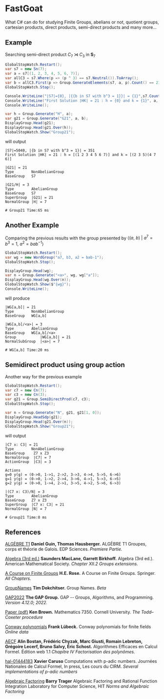 # FastGoat
What C# can do for studying Finite Groups, abelians or not, quotient groups, cartesian products, direct products, semi-direct products and many more...

## Example
Searching semi-direct product $C_7 \rtimes C_3$ in $\textbf{S}_7$

```csharp
GlobalStopWatch.Restart();
var s7 = new Sn(7);
var a = s7[(1, 2, 3, 4, 5, 6, 7)];
var allC3 = s7.Where(p => (p ^ 3) == s7.Neutral()).ToArray();
var b = allC3.First(p => Group.GenerateElements(s7, a, p).Count() == 21);
GlobalStopWatch.Stop();

Console.WriteLine("|S7|={0}, |{{b in S7 with b^3 = 1}}| = {1}",s7.Count(), allC3.Count());
Console.WriteLine("First Solution |HK| = 21 : h = {0} and k = {1}", a, b);
Console.WriteLine();

var h = Group.Generate("H", a);
var g21 = Group.Generate("G21", a, b);
DisplayGroup.Head(g21);
DisplayGroup.Head(g21.Over(h));
GlobalStopWatch.Show("Group21");
```

will output

```dotnetcli
|S7|=5040, |{b in S7 with b^3 = 1}| = 351
First Solution |HK| = 21 : h = [(1 2 3 4 5 6 7)] and k = [(2 3 5)(4 7 6)]

|G21| = 21
Type        NonAbelianGroup
BaseGroup   S7

|G21/H| = 3
Type        AbelianGroup
BaseGroup   S7
SuperGroup  |G21| = 21
NormalGroup |H| = 7

# Group21 Time:65 ms
```

## Another Example
Comparing the previous results with the group presented by $\langle (a,\ b) \ | \ a^7=b^3=1,\ a^2=bab^{-1} \rangle$

```csharp
GlobalStopWatch.Restart();
var wg = new WordGroup("a7, b3, a2 = bab-1");
GlobalStopWatch.Stop();

DisplayGroup.Head(wg);
var n = Group.Generate("<a>", wg, wg["a"]);
DisplayGroup.Head(wg.Over(n));
GlobalStopWatch.Show($"{wg}");
Console.WriteLine();
```

will produce

```dotnetcli
|WG[a,b]| = 21
Type        NonAbelianGroup
BaseGroup   WG[a,b]

|WG[a,b]/<a>| = 3
Type        AbelianGroup
BaseGroup   WG[a,b]/<a>
Group           |WG[a,b]| = 21
NormalSubGroup  |<a>| = 7

# WG[a,b] Time:20 ms
```

## Semidirect product using group action

Another way for the previous example
```csharp
GlobalStopWatch.Restart();
var c7 = new Cn(7);
var c3 = new Cn(3);
var g21 = Group.SemiDirectProd(c7, c3);
GlobalStopWatch.Stop();

var n = Group.Generate("N", g21, g21[1, 0]);
DisplayGroup.HeadSdp(g21);
DisplayGroup.Head(g21.Over(n));
GlobalStopWatch.Show("Group21");
```
will output
```dotnetcli
|C7 x: C3| = 21
Type        NonAbelianGroup
BaseGroup    Z7 x Z3
NormalGroup  |C7| = 7
ActionGroup  |C3| = 3

Actions
g=0 y(g) = (0->0, 1->1, 2->2, 3->3, 4->4, 5->5, 6->6)
g=1 y(g) = (0->0, 1->2, 2->4, 3->6, 4->1, 5->3, 6->5)
g=2 y(g) = (0->0, 1->4, 2->1, 3->5, 4->2, 5->6, 6->3)

|(C7 x: C3)/N| = 3
Type        AbelianGroup
BaseGroup   Z7 x Z3
SuperGroup  |C7 x: C3| = 21
NormalGroup |N| = 7

# Group21 Time:0 ms
```

## References

[ALGÈBRE T1](https://laboutique.edpsciences.fr/produit/63/9782759803316/)
<b>Daniel Guin, Thomas Hausberger.</b>
ALGÈBRE T1 Groupes, corps et théorie de Galois.
EDP Sciences.
<i>Premiere Partie.</i>

[Algebra (3rd ed.)](https://bookstore.ams.org/chel-330/)
<b>Saunders MacLane, Garrett Birkhoff.</b>
Algebra (3rd ed.).
American Mathematical Society.
<i>Chapter XII.2 Groups extensions.</i>

[A Course on Finite Groups](https://link.springer.com/book/10.1007/978-1-84882-889-6)
<b>H.E. Rose.</b>
A Course on Finite Groups.
Springer.
<i>All Chapters.</i>

[GroupNames](https://people.maths.bris.ac.uk/~matyd/GroupNames/index.html)
<b>Tim Dokchitser.</b>
Group Names.
<i>Beta</i>

[GAP2022](https://www.gap-system.org)
<b>The GAP Group.</b>
GAP -- Groups, Algorithms, and Programming.
<i>Version 4.12.0; 2022.</i>

[Paper (pdf)](http://www.math.cornell.edu/~kbrown/7350/toddcox.pdf)
<b>Ken Brown.</b>
Mathematics 7350.
Cornell University.
<i>The Todd–Coxeter procedure</i>

[Conway polynomials](http://www.math.rwth-aachen.de/~Frank.Luebeck/data/ConwayPol/index.html)
<b>Frank Lübeck.</b>
Conway polynomials for finite fields
<i>Online data</i>

[AECF](https://hal.archives-ouvertes.fr/AECF/)
<b>Alin Bostan, Frédéric Chyzak, Marc Giusti, Romain Lebreton, Grégoire Lecerf, Bruno Salvy, Éric Schost.</b>
Algorithmes Efficaces en Calcul Formel.
Édition web 1.1
<i>Chapitre IV Factorisation des polynômes.</i>

[hal-01444183](https://hal.archives-ouvertes.fr/hal-01444183)
<b>Xavier Caruso</b>
Computations with p-adic numbers. Journées Nationales de Calcul Formel, In press,
Les cours du CIRM.
<i>Several implementations of p-adic numbers</i>

[Algebraic Factoring](https://dl.acm.org/doi/10.1145/800205.806338)
<b>Barry Trager</b>
Algebraic Factoring and Rational Function Integration
Laboratory for Computer Science, HIT
<i>Norms and Algebraic Factoring</i>